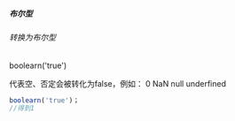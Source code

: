 

##### 布尔型

###### 转换为布尔型

boolearn('true')

代表空、否定会被转化为false，例如： 0   NaN   null   underfined

~~~js
boolearn('true')；
//得到1
~~~

